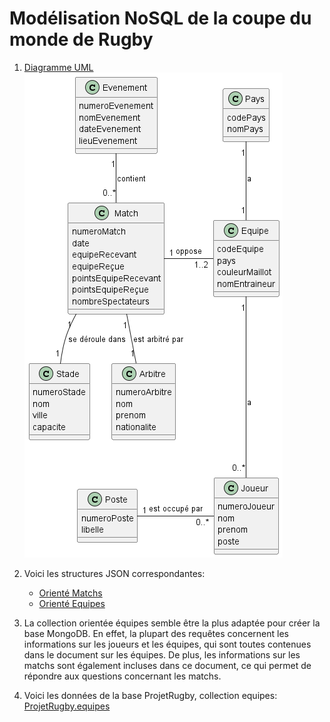 # Modélisation NoSQL de la coupe du monde de Rugby

1. [Diagramme UML](Diag.puml)
![Diagramme UML](Diag.png)

2. Voici les structures JSON correspondantes:
   - [Orienté Matchs](orienteMatchs.json)
   - [Orienté Equipes](orienteEquipes.json)

3. La collection orientée équipes semble être la plus adaptée pour créer la base MongoDB.
   En effet, la plupart des requêtes concernent les informations sur les joueurs et les équipes, qui sont toutes contenues dans le document sur les équipes. 
   De plus, les informations sur les matchs sont également incluses dans ce document, ce qui permet de répondre aux questions concernant les matchs.
4. Voici les données de la base ProjetRugby, collection equipes: [ProjetRugby.equipes](ProjetRugby.equipes.json)